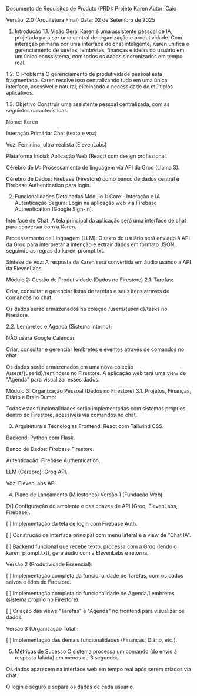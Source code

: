 Documento de Requisitos de Produto (PRD): Projeto Karen
Autor: Caio

Versão: 2.0 (Arquitetura Final)
Data: 02 de Setembro de 2025

1. Introdução
1.1. Visão Geral
Karen é uma assistente pessoal de IA, projetada para ser uma central de organização e produtividade. Com interação primária por uma interface de chat inteligente, Karen unifica o gerenciamento de tarefas, lembretes, finanças e ideias do usuário em um único ecossistema, com todos os dados sincronizados em tempo real.

1.2. O Problema
O gerenciamento de produtividade pessoal está fragmentado. Karen resolve isso centralizando tudo em uma única interface, acessível e natural, eliminando a necessidade de múltiplos aplicativos.

1.3. Objetivo
Construir uma assistente pessoal centralizada, com as seguintes características:

Nome: Karen

Interação Primária: Chat (texto e voz)

Voz: Feminina, ultra-realista (ElevenLabs)

Plataforma Inicial: Aplicação Web (React) com design profissional.

Cérebro de IA: Processamento de linguagem via API da Groq (Llama 3).

Cérebro de Dados: Firebase (Firestore) como banco de dados central e Firebase Authentication para login.

2. Funcionalidades Detalhadas
Módulo 1: Core - Interação e IA
Autenticação Segura: Login na aplicação web via Firebase Authentication (Google Sign-In).

Interface de Chat: A tela principal da aplicação será uma interface de chat para conversar com a Karen.

Processamento de Linguagem (LLM): O texto do usuário será enviado à API da Groq para interpretar a intenção e extrair dados em formato JSON, seguindo as regras do karen_prompt.txt.

Síntese de Voz: A resposta da Karen será convertida em áudio usando a API da ElevenLabs.

Módulo 2: Gestão de Produtividade (Dados no Firestore)
2.1. Tarefas:

Criar, consultar e gerenciar listas de tarefas e seus itens através de comandos no chat.

Os dados serão armazenados na coleção /users/{userId}/tasks no Firestore.

2.2. Lembretes e Agenda (Sistema Interno):

NÃO usará Google Calendar.

Criar, consultar e gerenciar lembretes e eventos através de comandos no chat.

Os dados serão armazenados em uma nova coleção /users/{userId}/reminders no Firestore. A aplicação web terá uma view de "Agenda" para visualizar esses dados.

Módulo 3: Organização Pessoal (Dados no Firestore)
3.1. Projetos, Finanças, Diário e Brain Dump:

Todas estas funcionalidades serão implementadas com sistemas próprios dentro do Firestore, acessíveis via comandos no chat.

3. Arquitetura e Tecnologias
Frontend: React com Tailwind CSS.

Backend: Python com Flask.

Banco de Dados: Firebase Firestore.

Autenticação: Firebase Authentication.

LLM (Cérebro): Groq API.

Voz: ElevenLabs API.

4. Plano de Lançamento (Milestones)
Versão 1 (Fundação Web):

[X] Configuração do ambiente e das chaves de API (Groq, ElevenLabs, Firebase).

[ ] Implementação da tela de login com Firebase Auth.

[ ] Construção da interface principal com menu lateral e a view de "Chat IA".

[ ] Backend funcional que recebe texto, processa com a Groq (lendo o karen_prompt.txt), gera áudio com a ElevenLabs e retorna.

Versão 2 (Produtividade Essencial):

[ ] Implementação completa da funcionalidade de Tarefas, com os dados salvos e lidos do Firestore.

[ ] Implementação completa da funcionalidade de Agenda/Lembretes (sistema próprio no Firestore).

[ ] Criação das views "Tarefas" e "Agenda" no frontend para visualizar os dados.

Versão 3 (Organização Total):

[ ] Implementação das demais funcionalidades (Finanças, Diário, etc.).

5. Métricas de Sucesso
O sistema processa um comando (do envio à resposta falada) em menos de 3 segundos.

Os dados aparecem na interface web em tempo real após serem criados via chat.

O login é seguro e separa os dados de cada usuário.